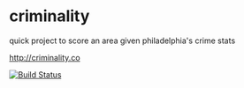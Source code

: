 criminality
===========

quick project to score an area given philadelphia's crime stats

http://criminality.co

[![Build Status](https://travis-ci.org/gcs272/criminality.png?branch=master)](https://travis-ci.org/gcs272/criminality)
